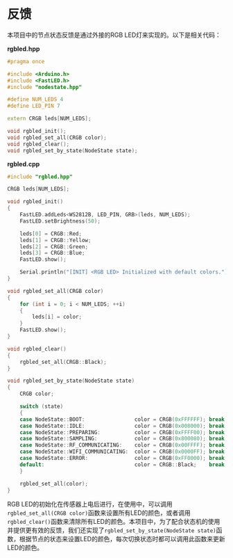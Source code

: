 # 反馈

本项目中的节点状态反馈是通过外接的RGB LED灯来实现的。以下是相关代码：

**rgbled.hpp**

```cpp
#pragma once

#include <Arduino.h>
#include <FastLED.h>
#include "nodestate.hpp"

#define NUM_LEDS 4
#define LED_PIN 7

extern CRGB leds[NUM_LEDS];

void rgbled_init();
void rgbled_set_all(CRGB color);
void rgbled_clear();
void rgbled_set_by_state(NodeState state);
```

**rgbled.cpp**

```cpp
#include "rgbled.hpp"

CRGB leds[NUM_LEDS];

void rgbled_init()
{
    FastLED.addLeds<WS2812B, LED_PIN, GRB>(leds, NUM_LEDS);
    FastLED.setBrightness(50);

    leds[0] = CRGB::Red;
    leds[1] = CRGB::Yellow;
    leds[2] = CRGB::Green;
    leds[3] = CRGB::Blue;
    FastLED.show();

    Serial.println("[INIT] <RGB LED> Initialized with default colors.");
}

void rgbled_set_all(CRGB color)
{
    for (int i = 0; i < NUM_LEDS; ++i)
    {
        leds[i] = color;
    }
    FastLED.show();
}

void rgbled_clear()
{
    rgbled_set_all(CRGB::Black);
}

void rgbled_set_by_state(NodeState state)
{
    CRGB color;

    switch (state)
    {
    case NodeState::BOOT:                color = CRGB(0xFFFFFF); break; // White
    case NodeState::IDLE:                color = CRGB(0x008000); break; // Green
    case NodeState::PREPARING:           color = CRGB(0xFFFF00); break; // Yellow
    case NodeState::SAMPLING:            color = CRGB(0x800080); break; // Purple
    case NodeState::RF_COMMUNICATING:    color = CRGB(0x00FFFF); break; // Cyan
    case NodeState::WIFI_COMMUNICATING:  color = CRGB(0x0000FF); break; // Blue
    case NodeState::ERROR:               color = CRGB(0xFF0000); break; // Red
    default:                             color = CRGB::Black;    break;
    }

    rgbled_set_all(color);
}

```

RGB LED的初始化在传感器上电后进行，在使用中，可以调用`rgbled_set_all(CRGB color)`函数来设置所有LED的颜色，或者调用`rgbled_clear()`函数来清除所有LED的颜色。本项目中，为了配合状态机的使用并提供更有效的反馈，我们还实现了`rgbled_set_by_state(NodeState state)`函数，根据节点的状态来设置LED的颜色，每次切换状态时都可以调用此函数来更新LED的颜色。